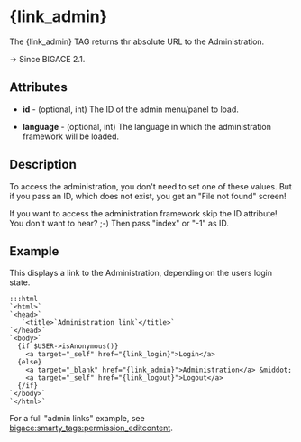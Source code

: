 # {link_admin}

The {link_admin} TAG returns thr absolute URL to the Administration.

-> Since BIGACE 2.1.


## Attributes


*  **id** - (optional, int)
    The ID of the admin menu/panel to load. 

*  **language** - (optional, int)
    The language in which the administration framework will be loaded.

## Description

To access the administration, you don't need to set one of these values. 
But if you pass an ID, which does not exist, you get an "File not found" screen!

If you want to access the administration framework skip the ID attribute! 
You don't want to hear? ;-) Then pass "index" or "-1" as ID.

## Example

This displays a link to the Administration, depending on the users login state.

	:::html
	`<html>`
	`<head>`
	   `<title>`Administration link`</title>`
	`</head>`
	`<body>`
	  {if $USER->isAnonymous()}
		<a target="_self" href="{link_login}">Login</a>
	  {else}
		<a target="_blank" href="{link_admin}">Administration</a> &middot; 
		<a target="_self" href="{link_logout}">Logout</a>
	  {/if}
	`</body>`
	`</html>`


For a full "admin links" example, see [bigace:smarty_tags:permission_editcontent](bigace/smarty_tags/permission_editcontent).
